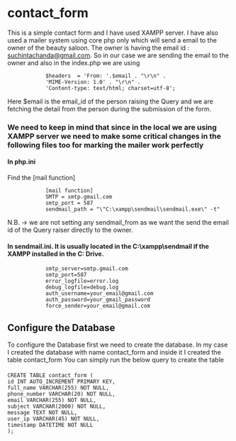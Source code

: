 # contact_form
This is a simple contact form and I have used XAMPP server. 
I have also used a mailer system using core php only which will send a email to the owner of the beauty saloon.
The owner is having the email id : suchintachanda@gmail.com. So in our case we are sending the email to the owner and also in the index.php we are using

                $headers  = 'From: '.$email . "\r\n" .
                'MIME-Version: 1.0' . "\r\n" .
                'Content-type: text/html; charset=utf-8';
Here $email is the email_id of the person raising the Query and we are fetching the detail from the person during the submission of the form.

### We need to keep in mind that since in the local we are using XAMPP server we need to make some critical changes in the following files too for marking the mailer work perfectly
#### In php.ini 
Find the [mail function]

                [mail function]
                SMTP = smtp.gmail.com
                smtp_port = 587
                sendmail_path = "\"C:\xampp\sendmail\sendmail.exe\" -t"
N.B. -> we are not setting any sendmail_from as we want the send the email id of the Query raiser directly to the owner.

#### In sendmail.ini. It is usually located in the C:\xampp\sendmail if the XAMPP installed in the C: Drive.

                smtp_server=smtp.gmail.com
                smtp_port=587
                error_logfile=error.log
                debug_logfile=debug.log
                auth_username=your_email@gmail.com
                auth_password=your_gmail_password
                force_sender=your_email@gmail.com

## Configure the Database 
To configure the Database first we need to create the database. In my case I created the database with name contact_form and inside it I created the table contact_form
You can simply run the below query to create the table 


####
    CREATE TABLE contact_form (
    id INT AUTO_INCREMENT PRIMARY KEY,
    full_name VARCHAR(255) NOT NULL,
    phone_number VARCHAR(20) NOT NULL,
    email VARCHAR(255) NOT NULL,
    subject VARCHAR(2000) NOT NULL,
    message TEXT NOT NULL,
    user_ip VARCHAR(45) NOT NULL,
    timestamp DATETIME NOT NULL
    );


